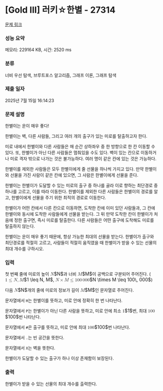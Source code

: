 # [Gold III] 러키☆한별 - 27314 

[문제 링크](https://www.acmicpc.net/problem/27314) 

### 성능 요약

메모리: 229164 KB, 시간: 2520 ms

### 분류

너비 우선 탐색, 브루트포스 알고리즘, 그래프 이론, 그래프 탐색

### 제출 일자

2025년 7월 15일 16:14:23

### 문제 설명

<p>한별이는 운이 매우 좋다!</p>

<p>한별이는 벽, 다른 사람들, 그리고 여러 개의 출구가 있는 미로를 탈출하고자 한다.</p>

<p>미로 내에서 한별이와 다른 사람들은 매 순간 상하좌우 중 한 방향으로 한 칸 이동할 수 있다. 또, 한별이가 아닌 다른 사람들은 멈춰있을 수도 있다. 벽이 있는 칸으로 이동하거나 미로 격자 밖으로 나가는 것은 불가능하다. 여러 명이 같은 칸에 있는 것은 가능하다.</p>

<p>한별이를 제외한 사람들은 모두 한별이에게 줄 선물을 하나씩 가지고 있다. 만약 한별이와 선물을 가진 사람이 같은 칸에 있으면, 그 사람은 한별이에게 선물을 준다.</p>

<p>한별이는 한별이가 도달할 수 있는 미로의 출구 중 하나를 골라 이로 향하는 최단경로 중 하나를 고르고, 이를 따라 이동한다. 한별이를 제외한 다른 사람들은 한별이의 경로를 알고, 한별이에게 선물을 주기 위한 최적의 경로로 이동한다.</p>

<p>한별이가 어떤 칸에서 다른 칸으로 이동하면, 도착한 칸에 이미 있던 사람들과, 그 칸에 한별이와 동시에 도착한 사람들에게 선물을 받는다. 그 뒤 만약 도착한 칸이 한별이가 처음에 정한 출구면, 즉시 미로를 탈출한다. 다른 사람들은 어떤 출구에 도착해도 미로를 탈출하지 않는다.</p>

<p>한별이는 운이 매우 좋기 때문에, 항상 가능한 최대의 선물을 받는다. 한별이가 출구와 최단경로를 적절히 고르고, 사람들이 적절히 움직였을 때 한별이가 받을 수 있는 선물의 최대 개수를 구하시오.</p>

### 입력 

 <p>첫 번째 줄에 미로의 높이 <mjx-container class="MathJax" jax="CHTML" style="font-size: 109%; position: relative;"><mjx-math class="MJX-TEX" aria-hidden="true"><mjx-mi class="mjx-i"><mjx-c class="mjx-c1D441 TEX-I"></mjx-c></mjx-mi></mjx-math><mjx-assistive-mml unselectable="on" display="inline"><math xmlns="http://www.w3.org/1998/Math/MathML"><mi>N</mi></math></mjx-assistive-mml><span aria-hidden="true" class="no-mathjax mjx-copytext">$N$</span></mjx-container>과 너비 <mjx-container class="MathJax" jax="CHTML" style="font-size: 109%; position: relative;"><mjx-math class="MJX-TEX" aria-hidden="true"><mjx-mi class="mjx-i"><mjx-c class="mjx-c1D440 TEX-I"></mjx-c></mjx-mi></mjx-math><mjx-assistive-mml unselectable="on" display="inline"><math xmlns="http://www.w3.org/1998/Math/MathML"><mi>M</mi></math></mjx-assistive-mml><span aria-hidden="true" class="no-mathjax mjx-copytext">$M$</span></mjx-container>이 공백으로 구분되어 주어진다. (<mjx-container class="MathJax" jax="CHTML" style="font-size: 109%; position: relative;"><mjx-math class="MJX-TEX" aria-hidden="true"><mjx-mn class="mjx-n"><mjx-c class="mjx-c31"></mjx-c></mjx-mn><mjx-mo class="mjx-n" space="4"><mjx-c class="mjx-c2264"></mjx-c></mjx-mo><mjx-mi class="mjx-i" space="4"><mjx-c class="mjx-c1D441 TEX-I"></mjx-c></mjx-mi><mjx-mo class="mjx-n"><mjx-c class="mjx-c2C"></mjx-c></mjx-mo><mjx-mi class="mjx-i" space="2"><mjx-c class="mjx-c1D440 TEX-I"></mjx-c></mjx-mi></mjx-math><mjx-assistive-mml unselectable="on" display="inline"><math xmlns="http://www.w3.org/1998/Math/MathML"><mn>1</mn><mo>≤</mo><mi>N</mi><mo>,</mo><mi>M</mi></math></mjx-assistive-mml><span aria-hidden="true" class="no-mathjax mjx-copytext">$1 \leq N, M$</span></mjx-container>, <mjx-container class="MathJax" jax="CHTML" style="font-size: 109%; position: relative;"><mjx-math class="MJX-TEX" aria-hidden="true"><mjx-mi class="mjx-i"><mjx-c class="mjx-c1D441 TEX-I"></mjx-c></mjx-mi><mjx-mo class="mjx-n" space="3"><mjx-c class="mjx-cD7"></mjx-c></mjx-mo><mjx-mi class="mjx-i" space="3"><mjx-c class="mjx-c1D440 TEX-I"></mjx-c></mjx-mi><mjx-mo class="mjx-n" space="4"><mjx-c class="mjx-c2264"></mjx-c></mjx-mo><mjx-mn class="mjx-n" space="4"><mjx-c class="mjx-c31"></mjx-c><mjx-c class="mjx-c30"></mjx-c><mjx-c class="mjx-c30"></mjx-c></mjx-mn><mjx-mstyle><mjx-mspace style="width: 0.167em;"></mjx-mspace></mjx-mstyle><mjx-mn class="mjx-n"><mjx-c class="mjx-c30"></mjx-c><mjx-c class="mjx-c30"></mjx-c><mjx-c class="mjx-c30"></mjx-c></mjx-mn></mjx-math><mjx-assistive-mml unselectable="on" display="inline"><math xmlns="http://www.w3.org/1998/Math/MathML"><mi>N</mi><mo>×</mo><mi>M</mi><mo>≤</mo><mn>100</mn><mstyle scriptlevel="0"><mspace width="0.167em"></mspace></mstyle><mn>000</mn></math></mjx-assistive-mml><span aria-hidden="true" class="no-mathjax mjx-copytext">$N \times M \leq 100\, 000$</span></mjx-container>)</p>

<p>다음 <mjx-container class="MathJax" jax="CHTML" style="font-size: 109%; position: relative;"><mjx-math class="MJX-TEX" aria-hidden="true"><mjx-mi class="mjx-i"><mjx-c class="mjx-c1D441 TEX-I"></mjx-c></mjx-mi></mjx-math><mjx-assistive-mml unselectable="on" display="inline"><math xmlns="http://www.w3.org/1998/Math/MathML"><mi>N</mi></math></mjx-assistive-mml><span aria-hidden="true" class="no-mathjax mjx-copytext">$N$</span></mjx-container>개의 줄에 미로의 정보가 길이 <mjx-container class="MathJax" jax="CHTML" style="font-size: 109%; position: relative;"><mjx-math class="MJX-TEX" aria-hidden="true"><mjx-mi class="mjx-i"><mjx-c class="mjx-c1D440 TEX-I"></mjx-c></mjx-mi></mjx-math><mjx-assistive-mml unselectable="on" display="inline"><math xmlns="http://www.w3.org/1998/Math/MathML"><mi>M</mi></math></mjx-assistive-mml><span aria-hidden="true" class="no-mathjax mjx-copytext">$M$</span></mjx-container>인 문자열로 주어진다.</p>

<p>문자열에서 <code>H</code>는 한별이를 뜻하고, 미로 안에 정확히 한 번 나타난다.</p>

<p>문자열에서 <code>P</code>는 한별이가 아닌 다른 사람을 뜻하고, 미로 안에 최소 <mjx-container class="MathJax" jax="CHTML" style="font-size: 109%; position: relative;"><mjx-math class="MJX-TEX" aria-hidden="true"><mjx-mn class="mjx-n"><mjx-c class="mjx-c31"></mjx-c></mjx-mn></mjx-math><mjx-assistive-mml unselectable="on" display="inline"><math xmlns="http://www.w3.org/1998/Math/MathML"><mn>1</mn></math></mjx-assistive-mml><span aria-hidden="true" class="no-mathjax mjx-copytext">$1$</span></mjx-container>번, 최대 <mjx-container class="MathJax" jax="CHTML" style="font-size: 109%; position: relative;"><mjx-math class="MJX-TEX" aria-hidden="true"><mjx-mn class="mjx-n"><mjx-c class="mjx-c31"></mjx-c><mjx-c class="mjx-c30"></mjx-c><mjx-c class="mjx-c30"></mjx-c></mjx-mn></mjx-math><mjx-assistive-mml unselectable="on" display="inline"><math xmlns="http://www.w3.org/1998/Math/MathML"><mn>100</mn></math></mjx-assistive-mml><span aria-hidden="true" class="no-mathjax mjx-copytext">$100$</span></mjx-container>번 나타난다.</p>

<p>문자열에서 <code>#</code>은 출구를 뜻하고, 미로 안에 최대 <mjx-container class="MathJax" jax="CHTML" style="font-size: 109%; position: relative;"><mjx-math class="MJX-TEX" aria-hidden="true"><mjx-mn class="mjx-n"><mjx-c class="mjx-c31"></mjx-c><mjx-c class="mjx-c30"></mjx-c><mjx-c class="mjx-c30"></mjx-c></mjx-mn></mjx-math><mjx-assistive-mml unselectable="on" display="inline"><math xmlns="http://www.w3.org/1998/Math/MathML"><mn>100</mn></math></mjx-assistive-mml><span aria-hidden="true" class="no-mathjax mjx-copytext">$100$</span></mjx-container>번 나타난다.</p>

<p>문자열에서 <code>.</code>는 빈 공간을 뜻한다.</p>

<p>문자열에서 <code>X</code>는 벽을 뜻한다.</p>

<p>한별이가 도달할 수 있는 출구가 하나 이상 존재함이 보장된다.</p>

### 출력 

 <p>한별이가 받을 수 있는 선물의 최대 개수를 출력한다.</p>

